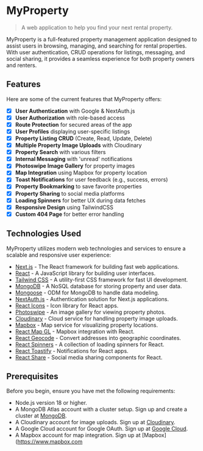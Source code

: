 # MyProperty

> A web application to help you find your next rental property.

MyProperty is a full-featured property management application designed to assist users in browsing, managing, and searching for rental properties. With user authentication, CRUD operations for listings, messaging, and social sharing, it provides a seamless experience for both property owners and renters.

## Features

Here are some of the current features that MyProperty offers:

- [x] **User Authentication** with Google & NextAuth.js
- [x] **User Authorization** with role-based access
- [x] **Route Protection** for secured areas of the app
- [x] **User Profiles** displaying user-specific listings
- [x] **Property Listing CRUD** (Create, Read, Update, Delete)
- [x] **Multiple Property Image Uploads** with Cloudinary
- [x] **Property Search** with various filters
- [x] **Internal Messaging** with 'unread' notifications
- [x] **Photoswipe Image Gallery** for property images
- [x] **Map Integration** using Mapbox for property location
- [x] **Toast Notifications** for user feedback (e.g., success, errors)
- [x] **Property Bookmarking** to save favorite properties
- [x] **Property Sharing** to social media platforms
- [x] **Loading Spinners** for better UX during data fetches
- [x] **Responsive Design** using TailwindCSS
- [x] **Custom 404 Page** for better error handling

## Technologies Used

MyProperty utilizes modern web technologies and services to ensure a scalable and responsive user experience:

- [Next.js](https://nextjs.org/) - The React framework for building fast web applications.
- [React](https://reactjs.org/) - A JavaScript library for building user interfaces.
- [Tailwind CSS](https://tailwindcss.com/) - A utility-first CSS framework for fast UI development.
- [MongoDB](https://www.mongodb.com/) - A NoSQL database for storing property and user data.
- [Mongoose](https://mongoosejs.com/) - ODM for MongoDB to handle data modeling.
- [NextAuth.js](https://next-auth.js.org/) - Authentication solution for Next.js applications.
- [React Icons](https://react-icons.github.io/react-icons/) - Icon library for React apps.
- [Photoswipe](https://photoswipe.com/) - An image gallery for viewing property photos.
- [Cloudinary](https://cloudinary.com/) - Cloud service for handling property image uploads.
- [Mapbox](https://www.mapbox.com/) - Map service for visualizing property locations.
- [React Map GL](https://visgl.github.io/react-map-gl/) - Mapbox integration with React.
- [React Geocode](https://www.npmjs.com/package/react-geocode) - Convert addresses into geographic coordinates.
- [React Spinners](https://www.npmjs.com/package/react-spinners) - A collection of loading spinners for React.
- [React Toastify](https://fkhadra.github.io/react-toastify/) - Notifications for React apps.
- [React Share](https://www.npmjs.com/package/react-share) - Social media sharing components for React.

## Prerequisites

Before you begin, ensure you have met the following requirements:

- Node.js version 18 or higher.
- A MongoDB Atlas account with a cluster setup. Sign up and create a cluster at [MongoDB](https://www.mongodb.com/).
- A Cloudinary account for image uploads. Sign up at [Cloudinary](https://cloudinary.com/).
- A Google Cloud account for Google OAuth. Sign up at [Google Cloud](https://console.cloud.google.com/).
- A Mapbox account for map integration. Sign up at [Mapbox](https://www.mapbox.com
